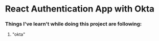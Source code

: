 # React Authentication App with Okta

### Things I've learn't while doing this project are following:
  1. "okta"
